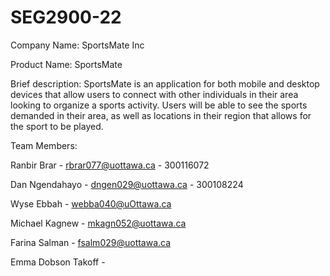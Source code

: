 # SEG2900-22
Company Name: SportsMate Inc

Product Name: SportsMate

Brief description: SportsMate is an application for both mobile and desktop devices that allow users to connect with other individuals in their area looking to organize a sports activity. Users will be able to see the sports demanded in their area, as well as locations in their region that allows for the sport to be played.

Team Members:

Ranbir Brar - rbrar077@uottawa.ca - 300116072

Dan Ngendahayo - dngen029@uottawa.ca - 300108224

Wyse Ebbah - webba040@uOttawa.ca

Michael Kagnew - mkagn052@uottawa.ca

Farina Salman - fsalm029@uottawa.ca

Emma Dobson Takoff - 